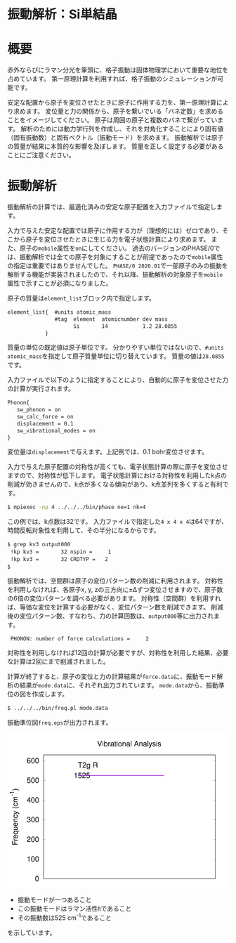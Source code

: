 振動解析：Si単結晶
=

# 概要

赤外ならびにラマン分光を筆頭に、格子振動は固体物理学において重要な地位を占めています。
第一原理計算を利用すれば、格子振動のシミュレーションが可能です。

安定な配置から原子を変位させたときに原子に作用する力を、第一原理計算により求めます。
変位量と力の関係から、原子を繋いでいる「バネ定数」を求めることをイメージしてください。
原子は周囲の原子と複数のバネで繋がっています。
解析のためには動力学行列を作成し、それを対角化することにより固有値（固有振動数）と固有ベクトル（振動モード）を求めます。
振動解析では原子の質量が結果に本質的な影響を及ぼします。
質量を正しく設定する必要があることにご注意ください。

# 振動解析

振動解析の計算では、最適化済みの安定な原子配置を入力ファイルで指定します。

入力で与えた安定な配置では原子に作用する力が（理想的には）ゼロであり、そこから原子を変位させたときに生じる力を電子状態計算により求めます。
また、原子の`mobile`属性を`on`にしてください。
過去のバージョンのPHASE/0では、振動解析では全ての原子を対象にすることが前提であったので`mobile`属性の指定は重要ではありませんでした。
`PHASE/0 2020.01`で一部原子のみの振動を解析する機能が実装されましたので、それ以降、振動解析の対象原子を`mobile`属性で示すことが必須になりました。

原子の質量は`element_list`ブロック内で指定します。

```
element_list{  #units atomic_mass
               #tag  element  atomicnumber dev mass
                     Si       14           1.2 28.0855
            }
```

質量の単位の既定値は原子単位です。
分かりやすい単位ではないので、`#units atomic_mass`を指定して原子質量単位に切り替えています。
質量の値は`28.0855`です。

入力ファイルで以下のように指定することにより、自動的に原子を変位させた力の計算が実行されます。

```
Phonon{
   sw_phonon = on
   sw_calc_force = on
   displacement = 0.1
   sw_vibrational_modes = on
}
```

変位量は`displacement`で与えます。上記例では、0.1 bohr変位させます。

入力で与えた原子配置の対称性が高くても、電子状態計算の際に原子を変位させますので、対称性が低下します。
電子状態計算における対称性を利用したk点の削減が効きませんので、k点が多くなる傾向があり、k点並列を多くすると有利です。

```sh
$ mpiexec -np 4 ../../../bin/phase ne=1 nk=4
```

この例では、k点数は32です。
入力ファイルで指定した`4 x 4 x 4`は64ですが、時間反転対象性を利用して、その半分になるからです。

```sh
$ grep kv3 output000
 !kp kv3 =       32 nspin =     1
 !kp kv3 =       32 CRDTYP =   2
$
```

振動解析では、空間群は原子の変位パターン数の削減に利用されます。
対称性を利用しなければ、各原子x, y, zの三方向に±&Delta;ずつ変位させますので、原子数の6倍の変位パターンを調べる必要があります。
対称性（空間群）を利用すれば、等価な変位を計算する必要がなく、変位パターン数を削減できます。
削減後の変位パターン数、すなわち、力の計算回数は、`output000`等に出力されます。

```
 PHONON: number of force calculations =     2
```

対称性を利用しなければ12回の計算が必要ですが、対称性を利用した結果、必要な計算は2回にまで削減されました。

計算が終了すると、原子の変位と力の計算結果が`force.data`に、振動モード解析の結果が`mode.data`に、それぞれ出力されています。
`mode.data`から、振動準位の図を作成します。

```sh
$ ../../../bin/freq.pl mode.data
```
振動準位図`freq.eps`が出力されます。

![Si2振動解析](images/freq.svg)

- 振動モードが一つあること
- この振動モードはラマン活性`R`であること
- その振動数は525 cm<sup>-1</sup>であること

を示しています。

